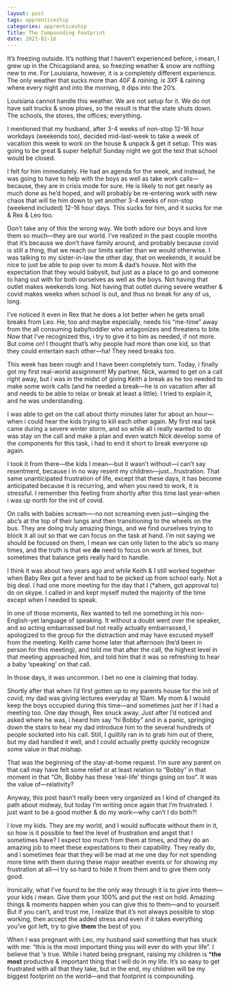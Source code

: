```yaml
---
layout: post 
tags: apprenticeship
categories: apprenticeship
Title: The Compounding Footprint
date: 2021-02-16
---
```


It’s freezing outside.  It’s nothing that I haven’t experienced before, i mean, I grew up in the Chicagoland area, so freezing weather & snow are nothing new to me.  For Louisiana, however, it is a completely different experience.  The only weather that sucks more than 40*F & raining, is 3X*F & raining where every night and into the morning, it dips into the 20’s.

Louisiana cannot handle this weather.  We are not setup for it.  We do not have salt trucks & snow plows, so the result is that the state shuts down.  The schools, the stores, the offices; everything.  

I mentioned that my husband, after 3-4 weeks of non-stop 12-16 hour workdays (weekends too), decided mid-last-week to take a week of vacation this week to work on the house & unpack & get it setup. This was going to be great & super helpful!  Sunday night we got the text that school would be closed.  

I felt for him immediately.  He had an agenda for the week, and instead, he was going to have to help with the boys as well as take work calls—because, they are in crisis mode for sure.  He is likely to not get nearly as much done as he’d hoped, and will probably be re-entering work with new chaos that will tie him down to yet another 3-4 weeks of non-stop (weekend included) 12-16 hour days.  This sucks for him, and it sucks for me & Rex & Leo too.

Don’t take any of this the wrong way.  We both adore our boys and love them so much—they are our world.  I’ve realized in the past couple months that it’s because we don’t have family around, and probably because covid is still a thing, that we reach our limits earlier than we would otherwise.  I was talking to my sister-in-law the other day, that on weekends, it would be nice to just be able to pop over to mom & dad’s house.  Not with the expectation that they would babysit, but just as a place to go and someone to hang out with for both ourselves as well as the boys.  Not having that outlet makes weekends long.  Not having that outlet during severe weather & covid makes weeks when school is out, and thus no break for any of us, long.  

I’ve noticed it even in Rex that he does a lot better when he gets small breaks from Leo.  He, too and maybe especially, needs his “me-time” away from the all consuming baby/toddler who antagonizes and threatens to bite.  Now that I’ve recognized this, i try to give it to him as needed, if not more.  But come on!  I thought that’s why people had more than one kid, so that they could entertain each other—ha!  They need breaks too.  

This week has been rough and I have been completely torn.  Today, i finally got my first real-world assignment!  My partner, Nick, wanted to get on a call right away, but i was in the midst of giving Keith a break as he too needed to make some work calls (and he needed a break—he is on vacation after all and needs to be able to relax or break at least a little).  I tried to explain it, and he was understanding.  

I was able to get on the call about thirty minutes later for about an hour—when i could hear the kids trying to kill each other again.  My first real task came during a severe winter storm, and so while all i really wanted to do was stay on the call and make a plan and even watch Nick develop some of the components for this task, i had to end it short to break everyone up again. 

I took it from there—the kids I mean—but it wasn’t without—i can’t say resentment, because i in no way resent my children—just...frustration.  That same unanticipated frustration of life, except that these days, it has become anticipated because it is recurring, and when you need to work, it is stressful.  I remember this feeling from shortly after this time last year-when i was up north for the init of covid.  

On calls with babies scream—-no not screaming even just—singing the abc’s at the top of their lungs and then transitioning to the wheels on the bus.  They are doing truly amazing things, and we find ourselves trying to block it all out so that we can focus on the task at hand.  I’m not saying we should be focused on them, I mean we can only listen to the abc’s so many times, and the truth is that we **do** need to focus on work at times, but sometimes that balance gets really hard to handle.

I think it was about two years ago and while Keith & I still worked together when Baby Rex got a fever and had to be picked up from school early.  Not a big deal.  I had one more meeting for the day that I (*ahem, got approval to) do on skype.  I called in and kept myself muted the majority of the time except when I needed to speak.  

In one of those moments, Rex wanted to tell me something in his non-English-yet language of speaking.  It without a doubt went over the speaker, and so acting embarrassed but not really actually embarrassed, I apologized to the group for the distraction and may have excused myself from the meeting.  Keith came home later that afternoon (he’d been in person for this meeting), and told me that after the call, the highest level in that meeting approached him, and told him that it was so refreshing to hear a baby ‘speaking’ on that call.  

In those days, it was uncommon.  I bet no one is claiming that today.  

Shortly after that  when I’d first gotten up to my parents house for the init of covid, my dad was giving lectures everyday at 10am.  My mom & I would keep the boys occupied during this time—and sometimes just her if I had a meeting too.  One day though, Rex snuck away.  Just after I’d noticed and asked where he was, i heard him say “hi Bobby” and in a panic, springing down the stairs to hear my dad introduce him to the several hundreds of people socketed into his call.  Still, I guiltily ran in to grab him out of there, but my dad handled it well, and I could actually pretty quickly recognize some value in that mishap.

That was the beginning of the stay-at-home request.  I’m sure any parent on that call may have felt some relief or at least relation to “Bobby” in that moment in that “Oh, Bobby has these ‘real-life’ things going on too”.  It was the value of—relativity?

Anyway, this post hasn’t really been very organized as I kind of changed its path about midway, but today I’m writing once again that I’m frustrated.  I just want to be a good mother & do my work—why can’t I do both?!

I love my kids.  They are my world, and I would suffocate without them in it, so how is it possible to feel the level of frustration and angst that I sometimes have?  I expect too much from them at times, and they do an amazing job to meet these expectations to their capability.  They really do, and i sometimes fear that they will be mad at me one day for not spending more time with them during these major weather events or for showing my frustration at all—i try so hard to hide it from them and to give them only good.  

Ironically, what I’ve found to be the only way through it is to give into them—your kids i mean.  Give them your 100% and put the rest on hold.  Amazing things & moments happen when you can give this to them—and to yourself.  But if you can’t, and trust me, I realize that it’s not always possible to stop working, then accept the added stress and even if it takes everything you’ve got left, try to give **them** the best of you.  

When I was pregnant with Leo, my husband said something that has stuck with me: “this is the most important thing you will ever do with your life”.  I believe that ‘s true.  While i hated being pregnant, raising my children is ***the most** productive & important thing that I will do in my life.  It’s so easy to get frustrated with all that they take, but in the end, my children will be my biggest footprint on the world—and that footprint is compounding. 



